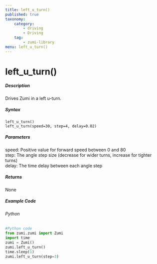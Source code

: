 ```yaml
---
title: left_u_turn()
published: true
taxonomy:
    category:
        - driving
        - Driving
    tag:
        - zumi-library
menu: left_u_turn()
---
```


# left_u_turn()

##### Description
Drives Zumi in a left u-turn.

##### Syntax
```left_u_turn()```<br />
```left_u_turn(speed=30, step=4, delay=0.02)```<br />

##### Parameters
speed: Positive value for forward speed between 0 and 80<br />
step: The angle step size (decrease for wider turns, increase for tighter turns)<br />
delay: The time delay between each angle step<br />

##### Returns
None

##### Example Code
###### Python
```python
#Python code
from zumi.zumi import Zumi
import time
zumi = Zumi()
zumi.left_u_turn()
time.sleep(1)
zumi.left_u_turn(step=3)

```